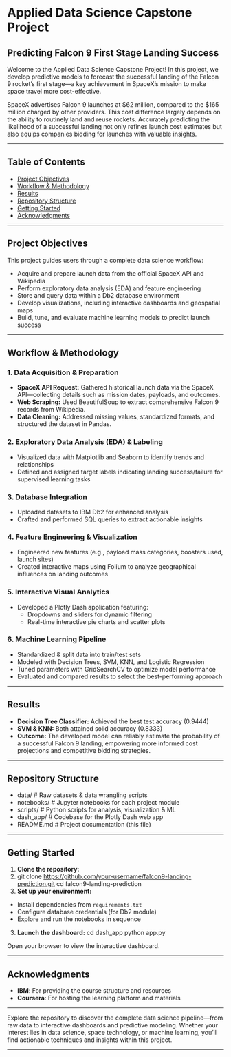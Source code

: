 # Applied Data Science Capstone Project

## Predicting Falcon 9 First Stage Landing Success

Welcome to the Applied Data Science Capstone Project! In this project, we develop predictive models to forecast the successful landing of the Falcon 9 rocket’s first stage—a key achievement in SpaceX’s mission to make space travel more cost-effective.

SpaceX advertises Falcon 9 launches at $62 million, compared to the $165 million charged by other providers. This cost difference largely depends on the ability to routinely land and reuse rockets. Accurately predicting the likelihood of a successful landing not only refines launch cost estimates but also equips companies bidding for launches with valuable insights.

---

## Table of Contents

- [Project Objectives](#project-objectives)
- [Workflow & Methodology](#workflow--methodology)
- [Results](#results)
- [Repository Structure](#repository-structure)
- [Getting Started](#getting-started)
- [Acknowledgments](#acknowledgments)

---

## Project Objectives

This project guides users through a complete data science workflow:

- Acquire and prepare launch data from the official SpaceX API and Wikipedia
- Perform exploratory data analysis (EDA) and feature engineering
- Store and query data within a Db2 database environment
- Develop visualizations, including interactive dashboards and geospatial maps
- Build, tune, and evaluate machine learning models to predict launch success

---

## Workflow & Methodology

### 1. Data Acquisition & Preparation

- **SpaceX API Request:** Gathered historical launch data via the SpaceX API—collecting details such as mission dates, payloads, and outcomes.
- **Web Scraping:** Used BeautifulSoup to extract comprehensive Falcon 9 records from Wikipedia.
- **Data Cleaning:** Addressed missing values, standardized formats, and structured the dataset in Pandas.

### 2. Exploratory Data Analysis (EDA) & Labeling

- Visualized data with Matplotlib and Seaborn to identify trends and relationships
- Defined and assigned target labels indicating landing success/failure for supervised learning tasks

### 3. Database Integration

- Uploaded datasets to IBM Db2 for enhanced analysis
- Crafted and performed SQL queries to extract actionable insights

### 4. Feature Engineering & Visualization

- Engineered new features (e.g., payload mass categories, boosters used, launch sites)
- Created interactive maps using Folium to analyze geographical influences on landing outcomes

### 5. Interactive Visual Analytics

- Developed a Plotly Dash application featuring:
    - Dropdowns and sliders for dynamic filtering
    - Real-time interactive pie charts and scatter plots

### 6. Machine Learning Pipeline

- Standardized & split data into train/test sets
- Modeled with Decision Trees, SVM, KNN, and Logistic Regression
- Tuned parameters with GridSearchCV to optimize model performance
- Evaluated and compared results to select the best-performing approach

---

## Results

- **Decision Tree Classifier:** Achieved the best test accuracy (0.9444)
- **SVM & KNN:** Both attained solid accuracy (0.8333)
- **Outcome:** The developed model can reliably estimate the probability of a successful Falcon 9 landing, empowering more informed cost projections and competitive bidding strategies.

---

## Repository Structure
- data/ # Raw datasets & data wrangling scripts
- notebooks/ # Jupyter notebooks for each project module
- scripts/ # Python scripts for analysis, visualization & ML
- dash_app/ # Codebase for the Plotly Dash web app
- README.md # Project documentation (this file)
---

## Getting Started

1. **Clone the repository:**
2. git clone https://github.com/your-username/falcon9-landing-prediction.git
cd falcon9-landing-prediction
2. **Set up your environment:**  
- Install dependencies from `requirements.txt`
- Configure database credentials (for Db2 module)
- Explore and run the notebooks in sequence

3. **Launch the dashboard:**
cd dash_app
python app.py

Open your browser to view the interactive dashboard.

---

## Acknowledgments

- **IBM**: For providing the course structure and resources
- **Coursera**: For hosting the learning platform and materials

---

Explore the repository to discover the complete data science pipeline—from raw data to interactive dashboards and predictive modeling. Whether your interest lies in data science, space technology, or machine learning, you’ll find actionable techniques and insights within this project.

---
